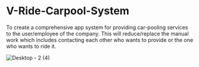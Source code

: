 # V-Ride-Carpool-System
To create a comprehensive app system for providing car-pooling services to the user/employee of the company. This will reduce/replace the manual work which includes contacting each other who wants to provide or the one who wants to ride it.

![Desktop - 2 (4)](https://user-images.githubusercontent.com/31399779/87001027-1b17e600-c1d4-11ea-82bf-789c28d0cba5.png)
